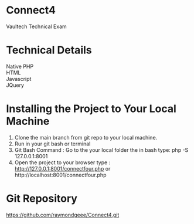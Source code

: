 # Connect4
  Vaultech Technical Exam

# Technical Details
  Native PHP\
  HTML\
  Javascript\
  JQuery
  
# Installing the Project to Your Local Machine
1. Clone the main branch from git repo to your local machine.
2. Run in your git bash or terminal
4. Git Bash Command : Go to the your local folder the in bash type: php -S 127.0.0.1:8001
5. Open the project to your browser type : http://127.0.0.1:8001/connectfour.php or http://localhost:8001/connectfour.php

# Git Repository
https://github.com/raymondgeee/Connect4.git
